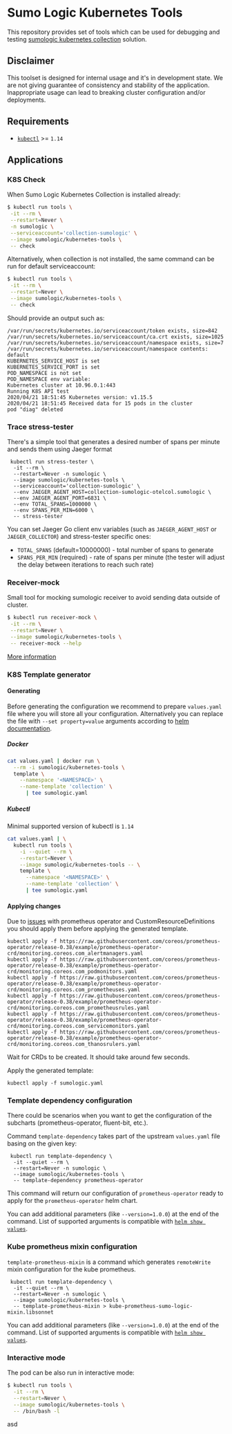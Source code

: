 # Sumo Logic Kubernetes Tools

This repository provides set of tools which can be used for debugging and testing [sumologic kubernetes collection](https://github.com/SumoLogic/sumologic-kubernetes-collection/) solution.

## Disclaimer

This toolset is designed for internal usage and it's in development state. We are not giving guarantee of consistency and stability of the application. Inappropriate usage can lead to breaking cluster configuration and/or deployments.

## Requirements

- [`kubectl`](https://kubernetes.io/docs/tasks/tools/install-kubectl/) >= `1.14`

## Applications

### K8S Check

When Sumo Logic Kubernetes Collection is installed already:

```bash
$ kubectl run tools \
 -it --rm \
 --restart=Never \
 -n sumologic \
 --serviceaccount='collection-sumologic' \
 --image sumologic/kubernetes-tools \
 -- check
```

Alternatively, when collection is not installed, the same command can be run for default serviceaccount:

```bash
$ kubectl run tools \
 -it --rm \
 --restart=Never \
 --image sumologic/kubernetes-tools \
 -- check
```

Should provide an output such as:

```
/var/run/secrets/kubernetes.io/serviceaccount/token exists, size=842
/var/run/secrets/kubernetes.io/serviceaccount/ca.crt exists, size=1025
/var/run/secrets/kubernetes.io/serviceaccount/namespace exists, size=7
/var/run/secrets/kubernetes.io/serviceaccount/namespace contents: default
KUBERNETES_SERVICE_HOST is set
KUBERNETES_SERVICE_PORT is set
POD_NAMESPACE is not set
POD_NAMESPACE env variable:
Kubernetes cluster at 10.96.0.1:443
Running K8S API test
2020/04/21 18:51:45 Kubernetes version: v1.15.5
2020/04/21 18:51:45 Received data for 15 pods in the cluster
pod "diag" deleted
```

### Trace stress-tester

There's a simple tool that generates a desired number of spans per minute and sends them using Jaeger format

```
 kubectl run stress-tester \
  -it --rm \
  --restart=Never -n sumologic \
  --image sumologic/kubernetes-tools \
  --serviceaccount='collection-sumologic' \
  --env JAEGER_AGENT_HOST=collection-sumologic-otelcol.sumologic \
  --env JAEGER_AGENT_PORT=6831 \
  --env TOTAL_SPANS=1000000 \
  --env SPANS_PER_MIN=6000 \
  -- stress-tester
```

You can set Jaeger Go client env variables (such as `JAEGER_AGENT_HOST` or `JAEGER_COLLECTOR`) and stress-tester specific ones:

* `TOTAL_SPANS` (default=10000000) - total number of spans to generate
* `SPANS_PER_MIN` (required) - rate of spans per minute (the tester will adjust the delay between iterations to reach such rate)

### Receiver-mock

Small tool for mocking sumologic receiver to avoid sending data outside of cluster.

```bash
$ kubectl run receiver-mock \
 -it --rm \
 --restart=Never \
 --image sumologic/kubernetes-tools \
 -- receiver-mock --help
```

[More information](src/rust/receiver-mock/README.md)

### K8S Template generator

#### Generating

Before generating the configuration we recommend to prepare `values.yaml` file where you will store all your configuration.
Alternatively you can replace the file with `--set property=value` arguments according to [helm documentation](https://helm.sh/docs/intro/using_helm/).

##### Docker

```bash
cat values.yaml | docker run \
  --rm -i sumologic/kubernetes-tools \
  template \
    --namespace '<NAMESPACE>' \
    --name-template 'collection' \
      | tee sumologic.yaml
```

##### Kubectl

Minimal supported version of kubectl is `1.14`

```bash
cat values.yaml | \
  kubectl run tools \
    -i --quiet --rm \
    --restart=Never \
    --image sumologic/kubernetes-tools -- \
    template \
      --namespace '<NAMESPACE>' \
      --name-template 'collection' \
      | tee sumologic.yaml
```

#### Applying changes

Due to [issues](https://github.com/helm/charts/tree/master/stable/prometheus-operator#helm-fails-to-create-crds) with prometheus operator and CustomResourceDefinitions you should apply them before applying the generated template.

```
kubectl apply -f https://raw.githubusercontent.com/coreos/prometheus-operator/release-0.38/example/prometheus-operator-crd/monitoring.coreos.com_alertmanagers.yaml
kubectl apply -f https://raw.githubusercontent.com/coreos/prometheus-operator/release-0.38/example/prometheus-operator-crd/monitoring.coreos.com_podmonitors.yaml
kubectl apply -f https://raw.githubusercontent.com/coreos/prometheus-operator/release-0.38/example/prometheus-operator-crd/monitoring.coreos.com_prometheuses.yaml
kubectl apply -f https://raw.githubusercontent.com/coreos/prometheus-operator/release-0.38/example/prometheus-operator-crd/monitoring.coreos.com_prometheusrules.yaml
kubectl apply -f https://raw.githubusercontent.com/coreos/prometheus-operator/release-0.38/example/prometheus-operator-crd/monitoring.coreos.com_servicemonitors.yaml
kubectl apply -f https://raw.githubusercontent.com/coreos/prometheus-operator/release-0.38/example/prometheus-operator-crd/monitoring.coreos.com_thanosrulers.yaml
```

Wait for CRDs to be created. It should take around few seconds.

Apply the generated template:
```
kubectl apply -f sumologic.yaml
```

### Template dependency configuration

There could be scenarios when you want to get the configuration of the subcharts (prometheus-operator, fluent-bit, etc.).

Command `template-dependency` takes part of the upstream `values.yaml` file basing on the given key:

```
 kubectl run template-dependency \
  -it --quiet --rm \
  --restart=Never -n sumologic \
  --image sumologic/kubernetes-tools \
  -- template-dependency prometheus-operator
```

This command will return our configuration of `prometheus-operator` ready to apply for the `prometheus-operator` helm chart.

You can add additional parameters (like `--version=1.0.0`) at the end of the command.
List of supported arguments is compatible with
[`helm show values`](https://helm.sh/docs/helm/helm_show_values/).

### Kube prometheus mixin configuration

`template-prometheus-mixin` is a command which generates `remoteWrite` mixin configuration for the kube prometheus.

```
 kubectl run template-dependency \
  -it --quiet --rm \
  --restart=Never -n sumologic \
  --image sumologic/kubernetes-tools \
  -- template-prometheus-mixin > kube-prometheus-sumo-logic-mixin.libsonnet
```

You can add additional parameters (like `--version=1.0.0`) at the end of the command.
List of supported arguments is compatible with
[`helm show values`](https://helm.sh/docs/helm/helm_show_values/).

### Interactive mode

The pod can be also run in interactive mode:

```bash
$ kubectl run tools \
  -it --rm \
  --restart=Never \
  --image sumologic/kubernetes-tools \
  -- /bin/bash -l
```
asd
